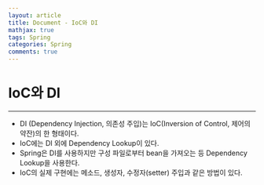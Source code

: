 ```yaml
---
layout: article
title: Document - IoC와 DI
mathjax: true
tags: Spring
categories: Spring
comments: true
---
```

# IoC와 DI
- - - -

- DI (Dependency Injection, 의존성 주입)는 IoC(Inversion of Control, 제어의 약잔)의 한 형태이다.
- IoC에는 DI 외에 Dependency Lookup이 있다.
- Spring은 DI를 사용하지만 구성 파일로부터 bean을 가져오는 등 Dependency Lookup을 사용한다.
- IoC의 실제 구현에는 메소드, 생성자, 수정자(setter) 주입과 같은 방법이 있다.
